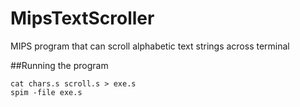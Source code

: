 # MipsTextScroller

MIPS program that can scroll alphabetic text strings across terminal

##Running the program

```
cat chars.s scroll.s > exe.s
spim -file exe.s
```
